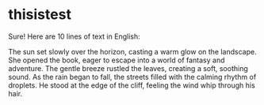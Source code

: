 # thisistest
Sure! Here are 10 lines of text in English:

The sun set slowly over the horizon, casting a warm glow on the landscape.
She opened the book, eager to escape into a world of fantasy and adventure.
The gentle breeze rustled the leaves, creating a soft, soothing sound.
As the rain began to fall, the streets filled with the calming rhythm of droplets.
He stood at the edge of the cliff, feeling the wind whip through his hair.
